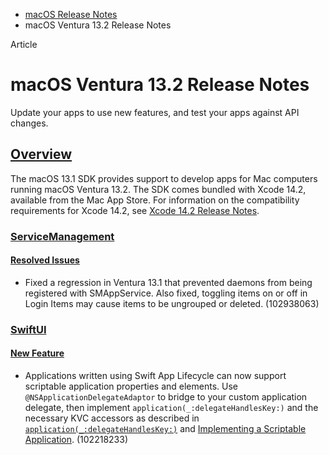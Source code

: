 - [macOS Release Notes](https://developer.apple.com/documentation/macos-release-notes)
- macOS Ventura 13.2 Release Notes

Article

# macOS Ventura 13.2 Release Notes

Update your apps to use new features, and test your apps against API changes.

## [Overview](https://developer.apple.com/documentation/macos-release-notes/macos-13_2-release-notes#Overview)

The macOS 13.1 SDK provides support to develop apps for Mac computers running macOS Ventura 13.2. The SDK comes bundled with Xcode 14.2, available from the Mac App Store. For information on the compatibility requirements for Xcode 14.2, see [Xcode 14.2 Release Notes](https://developer.apple.com/documentation/Xcode-Release-Notes/xcode-14_2-release-notes).

### [ServiceManagement](https://developer.apple.com/documentation/macos-release-notes/macos-13_2-release-notes#ServiceManagement)

#### [Resolved Issues](https://developer.apple.com/documentation/macos-release-notes/macos-13_2-release-notes#Resolved-Issues)

- Fixed a regression in Ventura 13.1 that prevented daemons from being registered with SMAppService. Also fixed, toggling items on or off in Login Items may cause items to be ungrouped or deleted. (102938063)

### [SwiftUI](https://developer.apple.com/documentation/macos-release-notes/macos-13_2-release-notes#SwiftUI)

#### [New Feature](https://developer.apple.com/documentation/macos-release-notes/macos-13_2-release-notes#New-Feature)

- Applications written using Swift App Lifecycle can now support scriptable application properties and elements. Use `@NSApplicationDelegateAdaptor` to bridge to your custom application delegate, then implement `application(_:delegateHandlesKey:)` and the necessary KVC accessors as described in [`application(_:delegateHandlesKey:)`](https://developer.apple.com/documentation/AppKit/NSApplicationDelegate/application(_:delegateHandlesKey:)) and [Implementing a Scriptable Application](https://developer.apple.com/library/archive/documentation/Cocoa/Conceptual/ScriptableCocoaApplications/SApps_implement/SAppsImplement.html#//apple_ref/doc/uid/20000037-BBCJEEEC). (102218233)
